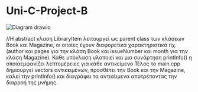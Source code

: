 # Uni-C-Project-B

![Diagram drawio](https://github.com/user-attachments/assets/b128118b-6d20-48d3-9b46-b89cca460389)

//Η abstract κλαση LibraryItem λειτουργεί ως parent class των κλάσεων Book και Magazine, οι οποίες έχουν διαφορετικά χαρακτηριστικά πχ.(author και pages για την κλάση Book και issueNumber και month για την κλάση Magazine). Κάθε υπόκλαση υλοποιεί και μια συνάρτηση printInfo() η οποίαεμφανίζει λεπτομέρειες για κάθε αντικείμενο Τέλος το main.cpp δημιουργεί vectors αντικειμένων, προσθέτει την Book και την Magazine, καλεί την printInfo() και διαγράφει τα αντικέιμενα αποτρέποντας την διαρροή της μνήμης. 
